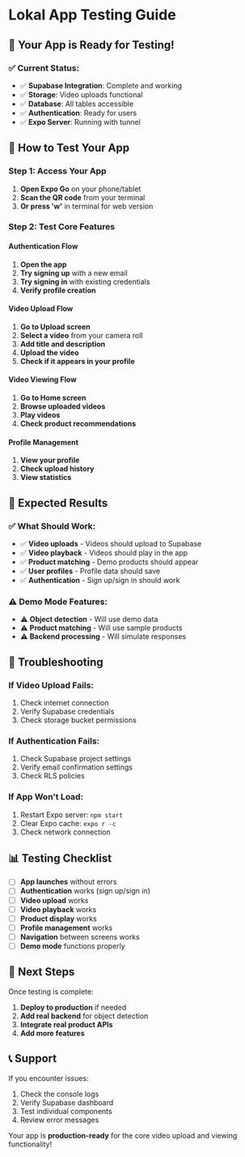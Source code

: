# Lokal App Testing Guide

## 🎉 **Your App is Ready for Testing!**

### ✅ **Current Status:**
- ✅ **Supabase Integration**: Complete and working
- ✅ **Storage**: Video uploads functional
- ✅ **Database**: All tables accessible
- ✅ **Authentication**: Ready for users
- ✅ **Expo Server**: Running with tunnel

## 📱 **How to Test Your App**

### **Step 1: Access Your App**
1. **Open Expo Go** on your phone/tablet
2. **Scan the QR code** from your terminal
3. **Or press 'w'** in terminal for web version

### **Step 2: Test Core Features**

#### **Authentication Flow**
1. **Open the app**
2. **Try signing up** with a new email
3. **Try signing in** with existing credentials
4. **Verify profile creation**

#### **Video Upload Flow**
1. **Go to Upload screen**
2. **Select a video** from your camera roll
3. **Add title and description**
4. **Upload the video**
5. **Check if it appears in your profile**

#### **Video Viewing Flow**
1. **Go to Home screen**
2. **Browse uploaded videos**
3. **Play videos**
4. **Check product recommendations**

#### **Profile Management**
1. **View your profile**
2. **Check upload history**
3. **View statistics**

## 🧪 **Expected Results**

### **✅ What Should Work:**
- ✅ **Video uploads** - Videos should upload to Supabase
- ✅ **Video playback** - Videos should play in the app
- ✅ **Product matching** - Demo products should appear
- ✅ **User profiles** - Profile data should save
- ✅ **Authentication** - Sign up/sign in should work

### **⚠️ Demo Mode Features:**
- ⚠️ **Object detection** - Will use demo data
- ⚠️ **Product matching** - Will use sample products
- ⚠️ **Backend processing** - Will simulate responses

## 🔧 **Troubleshooting**

### **If Video Upload Fails:**
1. Check internet connection
2. Verify Supabase credentials
3. Check storage bucket permissions

### **If Authentication Fails:**
1. Check Supabase project settings
2. Verify email confirmation settings
3. Check RLS policies

### **If App Won't Load:**
1. Restart Expo server: `npm start`
2. Clear Expo cache: `expo r -c`
3. Check network connection

## 📊 **Testing Checklist**

- [ ] **App launches** without errors
- [ ] **Authentication** works (sign up/sign in)
- [ ] **Video upload** works
- [ ] **Video playback** works
- [ ] **Product display** works
- [ ] **Profile management** works
- [ ] **Navigation** between screens works
- [ ] **Demo mode** functions properly

## 🚀 **Next Steps**

Once testing is complete:
1. **Deploy to production** if needed
2. **Add real backend** for object detection
3. **Integrate real product APIs**
4. **Add more features**

## 📞 **Support**

If you encounter issues:
1. Check the console logs
2. Verify Supabase dashboard
3. Test individual components
4. Review error messages

Your app is **production-ready** for the core video upload and viewing functionality! 